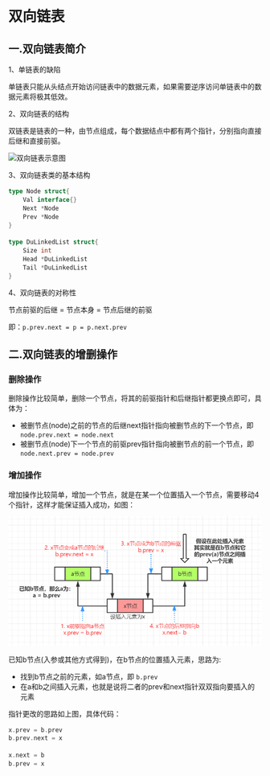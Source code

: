 # 双向链表

## 一.双向链表简介
1、单链表的缺陷

单链表只能从头结点开始访问链表中的数据元素，如果需要逆序访问单链表中的数据元素将极其低效。

2、双向链表的结构

双链表是链表的一种，由节点组成，每个数据结点中都有两个指针，分别指向直接后继和直接前驱。

![双向链表示意图](https://s4.51cto.com/images/blog/201801/21/3ae35ff28989b3d34690333acba0e68c.png?x-oss-process=image/watermark,size_16,text_QDUxQ1RP5Y2a5a6i,color_FFFFFF,t_100,g_se,x_10,y_10,shadow_90,type_ZmFuZ3poZW5naGVpdGk=)

3、双向链表类的基本结构

```go
type Node struct{
    Val interface{}
    Next *Node
    Prev *Node
}

type DuLinkedList struct{
    Size int
    Head *DuLinkedList
    Tail *DuLinkedList
}
```

4、双向链表的对称性

节点前驱的后继 = 节点本身 = 节点后继的前驱

即：`p.prev.next = p = p.next.prev`
## 二.双向链表的增删操作

### 删除操作

删除操作比较简单，删除一个节点，将其的前驱指针和后继指针都更换点即可，具体为：

- 被删节点(node)之前的节点的后继next指针指向被删节点的下一个节点，即 `node.prev.next = node.next`
- 被删节点(node)下一个节点的前驱prev指针指向被删节点的前一个节点，即 `node.next.prev = node.prev`

### 增加操作
增加操作比较简单，增加一个节点，就是在某一个位置插入一个节点，需要移动4个指针，这样才能保证插入成功，如图：

![](../../img/双向链表-增加元素图示.png)


已知b节点(入参或其他方式得到)，在b节点的位置插入元素，思路为:
- 找到b节点之前的元素，如a节点，即 `b.prev`
- 在a和b之间插入元素，也就是说将二者的prev和next指针双双指向要插入的元素
  
指针更改的思路如上图，具体代码：
```go
x.prev = b.prev
b.prev.next = x

x.next = b
b.prev = x
```
